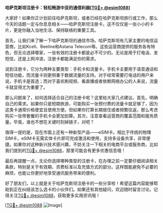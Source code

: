 **哈萨克斯坦注册卡：轻松畅游中亚的通信利器[[TG💪+ @esim1088](https://t.me/s/esim1088)]**

大家好！如果你正计划前往哈萨克斯坦，或者已经在哈萨克斯坦旅行或工作，那么今天的话题一定与你息息相关——哈萨克斯坦注册卡。这不仅仅是一张小小的卡片，更是你融入当地生活、保持联络的重要工具。

首先，让我们来了解一下哈萨克斯坦的通信市场。哈萨克斯坦有几家主要的电信运营商，比如Kcell、Beeline和Astana Telecom等。这些运营商提供的服务各有特色，但无论选择哪家，一张有效的注册卡都是必不可少的。无论是用于打电话、发短信，还是上网冲浪，注册卡都能满足你的需求。

说到注册卡，它分为两种主要类型：手机卡和流量卡。手机卡主要用于语音通话和短信功能，而流量卡则更侧重于数据流量的支持。对于经常需要打电话的用户来说，手机卡是首选；而对于喜欢刷视频、看直播或者依赖网络办公的人来说，流量卡就显得尤为重要了。

那么问题来了，如何选择适合自己的注册卡呢？这里给大家几点建议。首先，明确自己的需求。如果你只是短期旅游，可能购买一张预付费的流量卡就足够了，因为这类卡通常价格便宜且使用方便。但如果你打算长期居住或者频繁往返，那么考虑购买一张带套餐的手机卡会更加划算。其次，注意查看运营商的覆盖范围和服务质量。毕竟，谁也不想在关键时刻掉链子，对吧？

值得一提的是，现在市面上还有一种新型产品——eSIM卡。相比于传统的物理SIM卡，eSIM卡无需实体卡片即可完成激活和使用，支持多设备共享，非常便捷。如果你对这种新兴技术感兴趣，不妨关注一下相关的电商平台或服务商，比如我们提到的[TG💪+ @esim1088](https://t.me/s/esim1088)，那里可能会有更多优惠信息哦！

最后再提醒一点，无论你选择哪种类型的注册卡，在办理之前一定要仔细阅读相关条款，特别是关于有效期、资费标准以及充值方式的部分。这样既能避免不必要的麻烦，也能让你更好地享受通讯服务带来的便利。

好了朋友们，以上就是关于哈萨克斯坦注册卡的一些分享啦！希望这篇内容能够帮助到正在纠结该怎么选卡的小伙伴们。如果还有其他疑问，欢迎随时留言讨论。记得关注[TG💪+ @esim1088](https://t.me/s/esim1088)，获取更多实用资讯哦！

[[TG💪+ @esim1088](https://t.me/s/esim1088) ![Image](https://i.postimg.cc/4NQfJmqS/Snipaste-2025-05-13-00-14-12.png)]